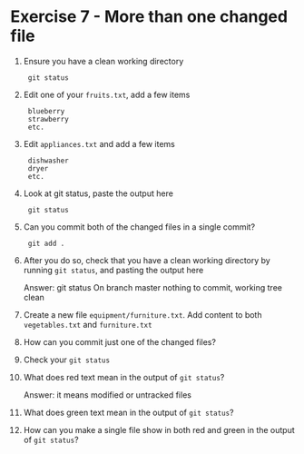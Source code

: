 # Exercise 7 - More than one changed file

1. Ensure you have a clean working directory

        git status

2. Edit one of your `fruits.txt`, add a few items

        blueberry
        strawberry
        etc.

3. Edit `appliances.txt` and add a few items

        dishwasher
        dryer
        etc.

4. Look at git status, paste the output here

        git status

5. Can you commit both of the changed files in a single commit?

        git add .

6. After you do so, check that you have a clean working directory by running `git status`, and pasting the output here
   
   Answer:
   git status
   On branch master
   nothing to commit, working tree clean

7. Create a new file `equipment/furniture.txt`. Add content to both `vegetables.txt` and `furniture.txt`

8. How can you commit just one of the changed files?

9. Check your `git status`

10. What does red text mean in the output of `git status`?

    Answer:
    it means modified or untracked files

11. What does green text mean in the output of `git status`?

12. How can you make a single file show in both red and green in the output of `git status`?

